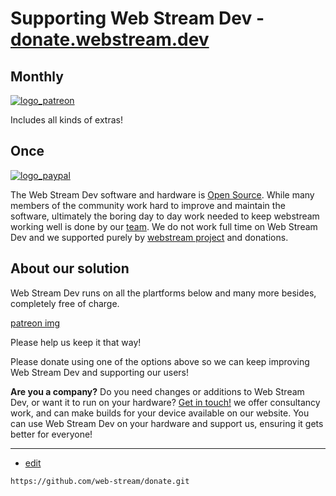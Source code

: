 # Supporting Web Stream Dev - [donate.webstream.dev](https://donate.webstream.dev)

## Monthly
 
[![logo_patreon](https://web-stream.github.io/donate/logo_patreon.png)](https://www.patreon.com/webstream)
 
Includes all kinds of extras!
 
## Once
 
[![logo_paypal](https://web-stream.github.io/donate/logo_paypal.png)](https://paypal.me/webstream)

 
The Web Stream Dev software and hardware is [Open Source](https://github.com/webstream). 
While many members of the community work hard to improve and maintain the software, 
ultimately the boring day to day work needed to keep webstream working well is done by our [team](https://team.webstream.dev). 
We do not work full time on Web Stream Dev and we supported purely by [webstream project](https://www.webstream.dev) and donations.

## About our solution

Web Stream Dev runs on all the plartforms below and many more besides, completely free of charge.

[patreon img](https://www.patreon.com/webstream)
 
Please help us keep it that way!

Please donate using one of the options above so we can keep improving Web Stream Dev and supporting our users!
 
 **Are you a company?** Do you need changes or additions to Web Stream Dev, or want it to run on your hardware?
 [Get in touch!](https://contact.webstream.dev/) we offer consultancy work, and can make builds for your device available on our website. 
 You can use Web Stream Dev on your hardware and support us, ensuring it gets better for everyone!


---
+ [edit](https://github.com/web-stream/donate/edit/main/README.md)

```
https://github.com/web-stream/donate.git
```
